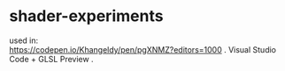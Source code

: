 # shader-experiments

used in:  
https://codepen.io/Khangeldy/pen/pgXNMZ?editors=1000 . 
Visual Studio Code + GLSL Preview . 
